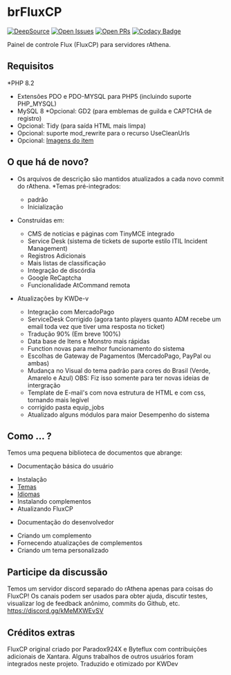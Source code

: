 brFluxCP
======
[![DeepSource](https://app.deepsource.com/gh/rathena/FluxCP.svg/?label=active+issues&show_trend=true&token=nhkIfid6qRIZxl2INWaaV4Qb)](https://app.deepsource.com/gh/rathena/FluxCP/?ref=repository-badge)
[![Open Issues](https://img.shields.io/github/issues/rathena/FluxCP.svg?logo=github&logoWidth=18&color=yellow)](https://lgtm.com/projects/g/rathena/FluxCP/alerts/)
[![Open PRs](https://img.shields.io/github/issues-pr/rathena/FluxCP.svg?logo=github&logoWidth=18&color=blue)](https://lgtm.com/projects/g/rathena/FluxCP/alerts/)
[![Codacy Badge](https://app.codacy.com/project/badge/Grade/4d1c0a43c0864764b3d3dc5ed2d93192)](https://www.codacy.com/gh/rathena/FluxCP/dashboard?utm_source=github.com&amp;utm_medium=referral&amp;utm_content=rathena/FluxCP&amp;utm_campaign=Badge_Grade)

Painel de controle Flux (FluxCP) para servidores rAthena.

Requisitos
---------
*PHP 8.2
* Extensões PDO e PDO-MYSQL para PHP5 (incluindo suporte PHP_MYSQL)
* MySQL 8
*Opcional: GD2 (para emblemas de guilda e CAPTCHA de registro)
* Opcional: Tidy (para saída HTML mais limpa)
* Opcional: suporte mod_rewrite para o recurso UseCleanUrls
* Opcional: [Imagens do item](http://rathena.org/board/files/file/2509-item-images/)


O que há de novo?
---------
* Os arquivos de descrição são mantidos atualizados a cada novo commit do rAthena.
*Temas pré-integrados:
  - padrão
  - Inicialização

* Construídas em:
  - CMS de notícias e páginas com TinyMCE integrado
  - Service Desk (sistema de tickets de suporte estilo ITIL Incident Management)
  - Registros Adicionais
  - Mais listas de classificação
  - Integração de discórdia
  - Google ReCaptcha
  - Funcionalidade AtCommand remota

* Atualizações by KWDe-v

  - Integração com MercadoPago
  - ServiceDesk Corrigido (agora tanto players quanto ADM recebe um email toda vez que tiver uma resposta no ticket)
  - Tradução 90% (Em breve 100%)
  - Data base de Itens e Monstro mais rápidas
  - Function novas para melhor funcionamento do sistema
  - Escolhas de Gateway de Pagamentos (MercadoPago, PayPal ou ambas)
  - Mudança no Visual do tema padrão para cores do Brasil (Verde, Amarelo e Azul) OBS: Fiz isso somente para ter novas ideias de intergração
  - Template de E-mail's com nova estrutura de HTML e com css, tornando mais legível
  - corrigido pasta equip_jobs
  - Atualizado alguns módulos para maior Desempenho do sistema


Como ... ?
---------
Temos uma pequena biblioteca de documentos que abrange:
* Documentação básica do usuário
 - Instalação
 - [Temas](https://github.com/rathena/FluxCP/blob/master/doc/user_theme.md)
 - [Idiomas](https://github.com/rathena/FluxCP/blob/master/doc/user_lang.md)
 - Instalando complementos
 - Atualizando FluxCP

* Documentação do desenvolvedor
 - Criando um complemento
 - Fornecendo atualizações de complementos
 - Criando um tema personalizado


Participe da discussão
---------
Temos um servidor discord separado do rAthena apenas para coisas do FluxCP!
Os canais podem ser usados ​​para obter ajuda, discutir testes, visualizar log de feedback anônimo, commits do Github, etc.
https://discord.gg/kMeMXWEvSV


Créditos extras
---------
FluxCP original criado por Paradox924X e Byteflux com contribuições adicionais de Xantara.
Alguns trabalhos de outros usuários foram integrados neste projeto.
Traduzido e otimizado por KWDev
